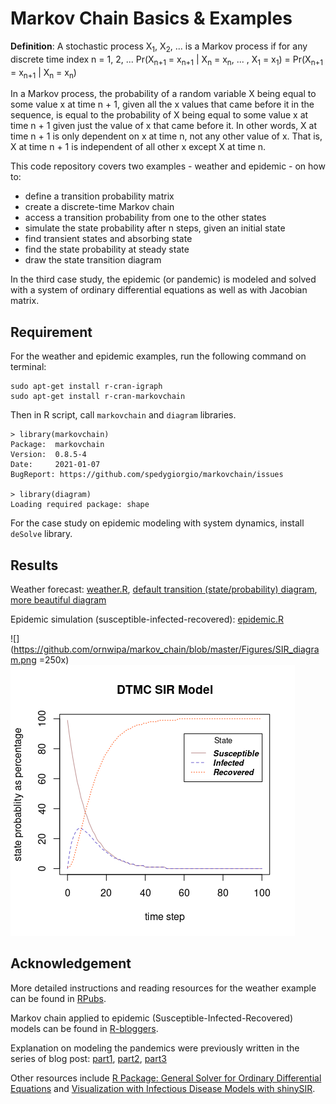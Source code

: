# Markov Chain Basics & Examples

**Definition**: A stochastic process X<sub>1</sub>, X<sub>2</sub>, ... is a Markov process if for any discrete time index n = 1, 2, ... Pr(X<sub>n+1</sub> = x<sub>n+1</sub> | X<sub>n</sub> = x<sub>n</sub>, ... , X<sub>1</sub> = x<sub>1</sub>) = Pr(X<sub>n+1</sub> = x<sub>n+1</sub> | X<sub>n</sub> = x<sub>n</sub>)

In a Markov process, the probability of a random variable X being equal to some value x at time n + 1, given all the x values that came before it in the sequence, is equal to the probability of X being equal to some value x at time n + 1 given just the value of x that came before it. In other words, X at time n + 1 is only dependent on x at time n, not any other value of x. That is, X at time n + 1 is independent of all other x except X at time n.

This code repository covers two examples - weather and epidemic - on how to:
- define a transition probability matrix
- create a discrete-time Markov chain
- access a transition probability from one to the other states
- simulate the state probability after n steps, given an initial state
- find transient states and absorbing state
- find the state probability at steady state
- draw the state transition diagram

In the third case study, the epidemic (or pandemic) is modeled and solved with a system of ordinary differential equations as well as with Jacobian matrix.


## Requirement

For the weather and epidemic examples, run the following command on terminal:
```
sudo apt-get install r-cran-igraph
sudo apt-get install r-cran-markovchain
```

Then in R script, call `markovchain` and `diagram` libraries.
```
> library(markovchain)
Package:  markovchain
Version:  0.8.5-4
Date:     2021-01-07
BugReport: https://github.com/spedygiorgio/markovchain/issues

> library(diagram)
Loading required package: shape
```

For the case study on epidemic modeling with system dynamics, install `deSolve` library.

## Results

Weather forecast: [weather.R](https://github.com/ornwipa/markov_chain/blob/master/weather.R), [default transition (state/probability) diagram](https://github.com/ornwipa/markov_chain/blob/master/Figures/weather_diagram1.png), [more beautiful diagram](https://github.com/ornwipa/markov_chain/blob/master/Figures/weather_diagram2.png)

Epidemic simulation (susceptible-infected-recovered): [epidemic.R](https://github.com/ornwipa/markov_chain/blob/master/epidemic.R)

![](https://github.com/ornwipa/markov_chain/blob/master/Figures/SIR_diagram.png =250x) ![](https://github.com/ornwipa/markov_chain/blob/master/Figures/SIR_stateProbOverTime.png)

## Acknowledgement

More detailed instructions and reading resources for the weather example can be found in [RPubs](https://rpubs.com/JanpuHou/326048).

Markov chain applied to epidemic (Susceptible-Infected-Recovered) models can be found in [R-bloggers](https://www.r-bloggers.com/2015/12/a-discrete-time-markov-chain-dtmc-sir-model-in-r/).

Explanation on modeling the pandemics were previously written in the series of blog post: [part1](https://freakonometrics.hypotheses.org/60482), [part2](https://freakonometrics.hypotheses.org/60543), [part3](https://freakonometrics.hypotheses.org/60514)

Other resources include [R Package: General Solver for Ordinary Differential Equations](https://www.rdocumentation.org/packages/deSolve/versions/1.27.1/topics/ode) and [Visualization with Infectious Disease Models with shinySIR](https://cran.r-project.org/web/packages/shinySIR/vignettes/Vignette.html).
